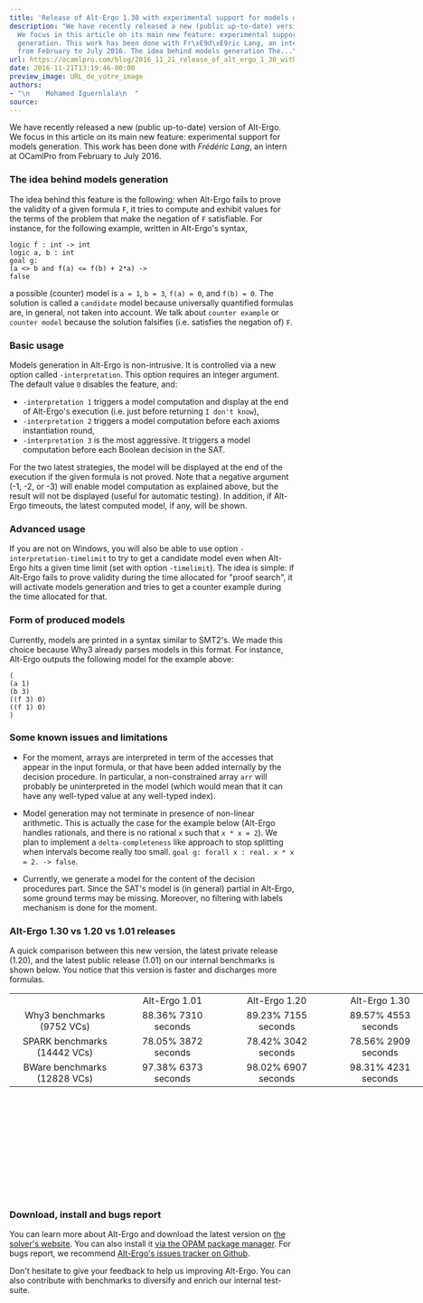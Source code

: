 ```yaml
---
title: 'Release of Alt-Ergo 1.30 with experimental support for models generation '
description: "We have recently released a new (public up-to-date) version of Alt-Ergo.
  We focus in this article on its main new feature: experimental support for models
  generation. This work has been done with Fr\xE9d\xE9ric Lang, an intern at OCamlPro
  from February to July 2016. The idea behind models generation The..."
url: https://ocamlpro.com/blog/2016_11_21_release_of_alt_ergo_1_30_with_experimental_support_for_models_generation
date: 2016-11-21T13:19:46-00:00
preview_image: URL_de_votre_image
authors:
- "\n    Mohamed Iguernlala\n  "
source:
---
```


<p>We have recently released a new (public up-to-date) version of Alt-Ergo. We focus in this article on its main new feature: experimental support for models generation. This work has been done with <em>Fr&eacute;d&eacute;ric Lang</em>, an intern at OCamlPro from February to July 2016.</p>
<h3>The idea behind models generation</h3>
<p>The idea behind this feature is the following: when Alt-Ergo fails to prove the validity of a given formula <code>F</code>, it tries to compute and exhibit values for the terms of the problem that make the negation of <code>F</code> satisfiable. For instance, for the following example, written in Alt-Ergo's syntax,</p>
<pre><code class="language-ocaml">logic f : int -&gt; int
logic a, b : int
goal g:
(a &lt;&gt; b and f(a) &lt;= f(b) + 2*a) -&gt;
false
</code></pre>
<p>a possible (counter) model is <code>a = 1</code>, <code>b = 3</code>, <code>f(a) = 0</code>, and <code>f(b) = 0</code>. The solution is called a <code>candidate</code> model because universally quantified formulas are, in general, not taken into account. We talk about <code>counter example</code> or <code>counter model</code> because the solution falsifies (i.e. satisfies the negation of) <code>F</code>.</p>
<h3>Basic usage</h3>
<p>Models generation in Alt-Ergo is non-intrusive. It is controlled via a new option called <code>-interpretation</code>. This option requires an integer argument. The default value <code>0</code> disables the feature, and:</p>
<ul>
<li><code>-interpretation 1</code> triggers a model computation and display at the end of Alt-Ergo's execution (i.e. just before returning <code>I don't know</code>),
</li>
<li><code>-interpretation 2</code> triggers a model computation before each axioms instantiation round,
</li>
<li><code>-interpretation 3</code> is the most aggressive. It triggers a model computation before each Boolean decision in the SAT.
</li>
</ul>
<p>For the two latest strategies, the model will be displayed at the end of the execution if the given formula is not proved. Note that a negative argument (-1, -2, or -3) will enable model computation as explained above, but the result will not be displayed (useful for automatic testing). In addition, if Alt-Ergo timeouts, the latest computed model, if any, will be shown.</p>
<h3>Advanced usage</h3>
<p>If you are not on Windows, you will also be able to use option <code>-interpretation-timelimit</code> to try to get a candidate model even when Alt-Ergo hits a given time limit (set with option <code>-timelimit</code>). The idea is simple: if Alt-Ergo fails to prove validity during the time allocated for &quot;proof search&quot;, it will activate models generation and tries to get a counter example during the time allocated for that.</p>
<h3>Form of produced models</h3>
<p>Currently, models are printed in a syntax similar to SMT2's. We made this choice because Why3 already parses models in this format. For instance, Alt-Ergo outputs the following model for the example above:</p>
<pre><code class="language-ocaml">(
(a 1)
(b 3)
((f 3) 0)
((f 1) 0)
)
</code></pre>
<h3>Some known issues and limitations</h3>
<ul>
<li>
<p>For the moment, arrays are interpreted in term of the accesses that appear in the input formula, or that have been added internally by the decision procedure. In particular, a non-constrained array <code>arr</code> will probably be uninterpreted in the model (which would mean that it can have any well-typed value at any well-typed index).</p>
</li>
<li>
<p>Model generation may not terminate in presence of non-linear arithmetic. This is actually the case for the example
below (Alt-Ergo handles rationals, and there is no rational <code>x</code> such that <code>x * x = 2</code>). We plan to implement a <code>delta-completeness</code> like approach to stop splitting when intervals become really too small.
<code>goal g: forall x : real. x * x = 2. -&gt; false</code>.</p>
</li>
<li>
<p>Currently, we generate a model for the content of the decision procedures part. Since the SAT's model is (in general) partial in Alt-Ergo, some ground terms may be missing. Moreover, no filtering with labels mechanism is done for the moment.</p>
</li>
</ul>
<h3>Alt-Ergo 1.30 vs 1.20 vs 1.01 releases</h3>
<p>A quick comparison between this new version, the latest private release (1.20), and the latest public release (1.01) on our internal benchmarks is shown below. You notice that this version is faster and discharges more formulas.</p>
<table style="width: 746px; height: 359px;">
<tbody>
<tr>
<td style="width: 186px; text-align: center;"></td>
<td style="width: 175px; text-align: center;">Alt-Ergo 1.01</td>
<td style="width: 176.317px; text-align: center;">Alt-Ergo 1.20</td>
<td style="width: 170.683px; text-align: center;">Alt-Ergo 1.30</td>
</tr>
<tr>
<td style="width: 186px; text-align: center;">Why3 benchmarks
(9752 VCs)</td>
<td style="width: 175px; text-align: center;">88.36%
7310 seconds</td>
<td style="width: 176.317px; text-align: center;">89.23%
7155 seconds</td>
<td style="width: 170.683px; text-align: center;">89.57%
4553 seconds</td>
</tr>
<tr>
<td style="width: 186px; text-align: center;">SPARK benchmarks
(14442 VCs)</td>
<td style="width: 175px; text-align: center;">78.05%
3872 seconds</td>
<td style="width: 176.317px; text-align: center;">78.42%
3042 seconds</td>
<td style="width: 170.683px; text-align: center;">78.56%
2909  seconds</td>
</tr>
<tr>
<td style="width: 186px; text-align: center;"> BWare benchmarks
(12828 VCs)</td>
<td style="width: 175px; text-align: center;">97.38%
6373 seconds</td>
<td style="width: 176.317px; text-align: center;">98.02%
6907 seconds</td>
<td style="width: 170.683px; text-align: center;">98.31%
4231  seconds</td>
</tr>
</tbody>
</table>
<h3>Download, install and bugs report</h3>
<p>You can learn more about Alt-Ergo and download the latest version on <a href="https://alt-ergo.ocamlpro.com/">the solver's website</a>. You can also install it <a href="https://opam.ocaml.org/packages/alt-ergo/alt-ergo.1.30">via the OPAM package manager</a>. For bugs report, we recommend <a href="https://github.com/OCamlPro/alt-ergo/issues">Alt-Ergo's issues tracker on Github</a>.</p>
<p>Don't hesitate to give your feedback to help us improving Alt-Ergo. You can also contribute with benchmarks to diversify and enrich our internal test-suite.</p>

